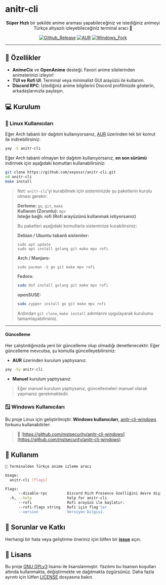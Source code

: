  # anitr-cli

<div align="center">
 
  **Süper Hızlı** bir şekilde anime araması yapabileceğiniz ve istediğiniz animeyi Türkçe altyazılı izleyebileceğiniz terminal aracı 💫

  [![Github_Release](https://img.shields.io/github/v/release/xeyossr/anitr-cli?style=for-the-badge&include_prereleases&label=GitHub%20Release)](https://github.com/xeyossr/anitr-cli/releases) [![AUR](https://img.shields.io/aur/version/anitr-cli?style=for-the-badge)](https://aur.archlinux.org/packages/anitr-cli) [![Windows_Fork](https://img.shields.io/github/v/release/mstsecurity/anitr-cli-windows?include_prereleases&display_name=release&label=Windows%20Fork&style=for-the-badge)](https://github.com/mstsecurity/anitr-cli-windows) 

---

</div>

## 🌟 Özellikler
- **AnimeCix** ve **OpenAnime** desteği: Favori anime sitelerinden animelerinizi izleyin!
- **TUI ve Rofi UI**: Terminal veya minimalist GUI arayüzü ile kullanım.
- **Discord RPC**: İzlediğiniz anime bilgilerini Discord profilinizde gösterin, arkadaşlarınızla paylaşın.

## 💻 Kurulum

### 🐧 Linux Kullanıcıları

Eğer Arch tabanlı bir dağıtım kullanıyorsanız, [AUR](https://aur.archlinux.org/packages/anitr-cli) üzerinden tek bir komut ile indirebilirsiniz:

```bash
yay -S anitr-cli
```

Eğer Arch tabanlı olmayan bir dağıtım kullanıyorsanız, **en son sürümü** indirmek için aşağıdaki komutları kullanabilirsiniz:
```bash
git clone https://github.com/xeyossr/anitr-cli.git
cd anitr-cli
make install
```

> Not: `anitr-cli`'yi kurabilmek için sisteminizde şu paketlerin kurulu olması gerekir:
> 
> **Derleme:** `go`, `git`, `make`   
> **Kullanım (Zorunlu):** `mpv`   
> **İsteğe bağlı: rofi (Rofi arayüzünü kullanmak istiyorsanız)**   
> 
> Bu paketleri aşağıdaki komutlarla sisteminize kurabilirsiniz:
> 
> **Debian / Ubuntu tabanlı sistemler:**
> ```sudo
> sudo apt update
> sudo apt install golang git make mpv rofi
> ```
> 
> **Arch / Manjaro:**
> ```sudo
> sudo pacman -S go git make mpv rofi
> ```
> 
> **Fedora:**
> ```bash
> sudo dnf install golang git make mpv rofi
> ```
> 
> **openSUSE:**
> ```bash
> sudo zypper install go git make mpv rofi
> ```
> Ardından `git clone`, `make install` adımlarını uygulayarak kurulumu tamamlayabilirsiniz.
---

#### Güncelleme

Her çalıştırdığınızda yeni bir güncelleme olup olmadığı denetlenecektir. Eğer güncelleme mevcutsa, şu komutla güncelleyebilirsiniz:

- **AUR** üzerinden kurulum yaptıysanız:
```bash
yay -Sy anitr-cli
```

- **Manuel** kurulum yaptıysanız:
> Eğer manuel kurulum yaptıysanız, güncellemeleri manuel olarak yapmanız gerekmektedir.

### 🪟 Windows Kullanıcıları

Bu proje Linux için geliştirilmiştir. **Windows kullanıcıları**, [anitr-cli-windows](https://github.com/mstsecurity/anitr-cli-windows) forkunu kullanabilirler:

> 🔗 [https://github.com/mstsecurity/anitr-cli-windows](https://github.com/mstsecurity/anitr-cli-windows)

## 👾 Kullanım

```bash
💫 Terminalden Türkçe anime izleme aracı

Usage:
  anitr-cli [flags]

Flags:
      --disable-rpc         Discord Rich Presence özelliğini devre dışı bırakır.
  -h, --help                help for anitr-cli
      --rofi                Rofi arayüzü ile başlatır.
      --rofi-flags string   Rofi için flag'ler
      --version             Versiyon bilgisi.
```

## 🚩 Sorunlar ve Katkı

Herhangi bir hata veya geliştirme öneriniz için lütfen bir [**issue**](https://github.com/xeyossr/anitr-cli/issue) açın.

## 📄 Lisans

Bu proje [GNU GPLv3](https://www.gnu.org/licenses/gpl-3.0.en.html) lisansı ile lisanslanmıştır. Yazılımı bu lisansın koşulları altında kullanmakta, değiştirmekte ve dağıtmakta özgürsünüz. Daha fazla ayrıntı için lütfen [LICENSE](LICENSE) dosyasına bakın.
